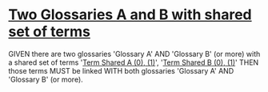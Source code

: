 # [Two Glossaries A and B with shared set of terms][1]

GIVEN there are two glossaries 'Glossary A' AND 'Glossary B' (or more) with a
shared set of terms '[Term Shared A][2][ (0)][2][, (1)][3]', '[Term Shared B][4][ (0)][4][, (1)][5]' THEN those terms MUST be
linked WITH both glossaries 'Glossary A' AND 'Glossary B' (or more).

[1]: #two-glossaries-a-and-b-with-shared-set-of-terms

[2]: shared-terms-glossary-a.md#term-shared-a "'Term Shared A' MUST be linked WITH both glossaries 'Glossary A' AND 'Glossary B'."

[3]: shared-terms-glossary-b.md#term-shared-a "'Term Shared A' MUST be linked WITH both glossaries 'Glossary A' AND 'Glossary B'."

[4]: shared-terms-glossary-a.md#term-shared-b "'Term Shared B' MUST be linked WITH both glossaries 'Glossary A' AND 'Glossary B'."

[5]: shared-terms-glossary-b.md#term-shared-b "'Term Shared B' MUST be linked WITH both glossaries 'Glossary A' AND 'Glossary B'."
